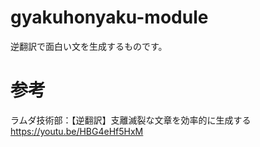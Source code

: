 # gyakuhonyaku-module
逆翻訳で面白い文を生成するものです。
# 参考
ラムダ技術部：【逆翻訳】支離滅裂な文章を効率的に生成する<br>
https://youtu.be/HBG4eHf5HxM
